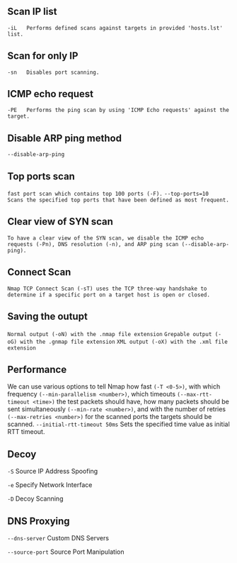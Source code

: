 ## Scan IP list
 `-iL	Performs defined scans against targets in provided 'hosts.lst' list.`

## Scan for only IP
 `-sn	Disables port scanning.`

## ICMP echo request
 `-PE	Performs the ping scan by using 'ICMP Echo requests' against the target.`

## Disable ARP ping method
 `--disable-arp-ping`

## Top ports scan
  `fast port scan which contains top 100 ports (-F).`
  `--top-ports=10	Scans the specified top ports that have been defined as most frequent.`
   
## Clear view of SYN scan
  `To have a clear view of the SYN scan, we disable the ICMP echo requests (-Pn), DNS resolution (-n), and ARP ping scan (--disable-arp-ping).`

## Connect Scan
 `Nmap TCP Connect Scan (-sT) uses the TCP three-way handshake to determine if a specific port on a target host is open or closed.`

## Saving the outupt
   `Normal output (-oN) with the .nmap file extension`
   `Grepable output (-oG) with the .gnmap file extension`
   `XML output (-oX) with the .xml file extension`

## Performance

We can use various options to tell Nmap how fast `(-T <0-5>)`, with which frequency `(--min-parallelism <number>)`, which timeouts `(--max-rtt-timeout <time>)` the test packets should have, how many packets should be sent simultaneously `(--min-rate <number>)`, and with the number of retries `(--max-retries <number>)` for the scanned ports the targets should be scanned.
`--initial-rtt-timeout 50ms` 	Sets the specified time value as initial RTT timeout.

## Decoy

`-S` Source IP Address Spoofing

`-e` Specify Network Interface

`-D` Decoy Scanning

## DNS Proxying 

`--dns-server` Custom DNS Servers 

`--source-port` Source Port Manipulation 
